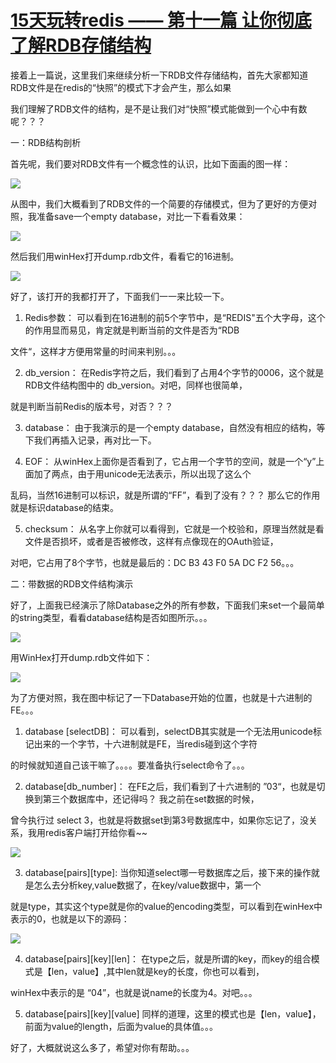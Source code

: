 # [15天玩转redis —— 第十一篇 让你彻底了解RDB存储结构][0]

接着上一篇说，这里我们来继续分析一下RDB文件存储结构，首先大家都知道RDB文件是在redis的“快照”的模式下才会产生，那么如果

我们理解了RDB文件的结构，是不是让我们对“快照”模式能做到一个心中有数呢？？？

一：RDB结构剖析

首先呢，我们要对RDB文件有一个概念性的认识，比如下面画的图一样：

![][1]

从图中，我们大概看到了RDB文件的一个简要的存储模式，但为了更好的方便对照，我准备save一个empty database，对比一下看看效果：

![][2]

然后我们用winHex打开dump.rdb文件，看看它的16进制。

![][3]

好了，该打开的我都打开了，下面我们一一来比较一下。

1. Redis参数： 可以看到在16进制的前5个字节中，是“REDIS"五个大字母，这个的作用显而易见，肯定就是判断当前的文件是否为“RDB

文件“，这样才方便用常量的时间来判别。。。

2. db_version： 在Redis字符之后，我们看到了占用4个字节的0006，这个就是RDB文件结构图中的 db_version。对吧，同样也很简单，

就是判断当前Redis的版本号，对否？？？

3. database： 由于我演示的是一个empty database，自然没有相应的结构，等下我们再插入记录，再对比一下。

4. EOF： 从winHex上面你是否看到了，它占用一个字节的空间，就是一个“y”上面加了两点，由于用unicode无法表示，所以出现了这么个

乱码，当然16进制可以标识，就是所谓的“FF”，看到了没有？？？ 那么它的作用就是标识database的结束。

5. checksum： 从名字上你就可以看得到，它就是一个校验和，原理当然就是看文件是否损坏，或者是否被修改，这样有点像现在的OAuth验证，

对吧，它占用了8个字节，也就是最后的：DC B3 43 F0 5A DC F2 56。。。

二：带数据的RDB文件结构演示

好了，上面我已经演示了除Database之外的所有参数，下面我们来set一个最简单的string类型，看看database结构是否如图所示。。。

![][4]

用WinHex打开dump.rdb文件如下：

![][5]

为了方便对照，我在图中标记了一下Database开始的位置，也就是十六进制的 FE。。。

1. database [selectDB]： 可以看到，selectDB其实就是一个无法用unicode标记出来的一个字节，十六进制就是FE，当redis碰到这个字符

的时候就知道自己该干嘛了。。。。要准备执行select命令了。。。

2. database[db_number]： 在FE之后，我们看到了十六进制的 ”03“，也就是切换到第三个数据库中，还记得吗？ 我之前在set数据的时候，

曾今执行过 select 3，也就是将数据set到第3号数据库中，如果你忘记了，没关系，我用redis客户端打开给你看~~

![][6]

3. database[pairs][type]: 当你知道select哪一号数据库之后，接下来的操作就是怎么去分析key,value数据了，在key/value数据中，第一个

就是type，其实这个type就是你的value的encoding类型，可以看到在winHex中表示的0，也就是以下的源码：

![][7]

4. database[pairs][key][len]： 在type之后，就是所谓的key，而key的组合模式是【len，value】,其中len就是key的长度，你也可以看到，

winHex中表示的是 “04”，也就是说name的长度为4。对吧。。。

5. database[pairs][key][value] 同样的道理，这里的模式也是【len，value】，前面为value的length，后面为value的具体值。。。

好了，大概就说这么多了，希望对你有帮助。。。 

[0]: http://www.cnblogs.com/huangxincheng/p/5074998.html
[1]: ./img/214741-20151225090825265-774838214.png
[2]: ./img/214741-20151225084940781-958180160.png
[3]: ./img/214741-20151225085104406-1801847961.png
[4]: ./img/214741-20151225091002577-647169687.png
[5]: ./img/214741-20151225091328531-2017140132.png
[6]: ./img/214741-20151225091946546-68722261.png
[7]: ./img/214741-20151225092631093-1610408156.png